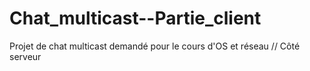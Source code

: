 # Chat_multicast--Partie_client
Projet de chat multicast demandé pour le cours d'OS et réseau // Côté serveur
